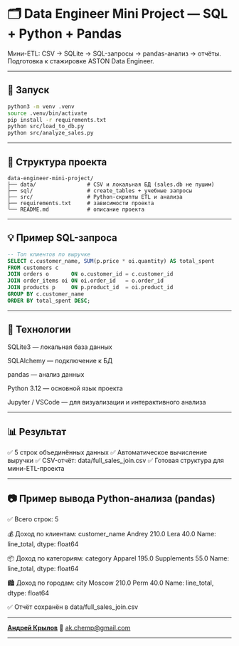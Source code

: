 # 🗂️ Data Engineer Mini Project — SQL + Python + Pandas

Мини-ETL: CSV → SQLite → SQL-запросы → pandas-анализ → отчёты.
Подготовка к стажировке ASTON Data Engineer.

---

## 🚀 Запуск
```bash
python3 -m venv .venv
source .venv/bin/activate
pip install -r requirements.txt
python src/load_to_db.py
python src/analyze_sales.py
```

---

## 📁 Структура проекта
```plaintext
data-engineer-mini-project/
├── data/                # CSV и локальная БД (sales.db не пушим)
├── sql/                 # create_tables + учебные запросы
├── src/                 # Python-скрипты ETL и анализа
├── requirements.txt     # зависимости проекта
└── README.md            # описание проекта
```
---

## 💡 Пример SQL-запроса
```sql
-- Топ клиентов по выручке
SELECT c.customer_name, SUM(p.price * oi.quantity) AS total_spent
FROM customers c
JOIN orders o       ON o.customer_id = c.customer_id
JOIN order_items oi ON oi.order_id   = o.order_id
JOIN products p     ON p.product_id  = oi.product_id
GROUP BY c.customer_name
ORDER BY total_spent DESC;
```
---

## 🧰 Технологии

SQLite3 — локальная база данных

SQLAlchemy — подключение к БД

pandas — анализ данных

Python 3.12 — основной язык проекта

Jupyter / VSCode — для визуализации и интерактивного анализа

---

## 📊 Результат

✅ 5 строк объединённых данных
✅ Автоматическое вычисление выручки
✅ CSV-отчёт: data/full_sales_join.csv
✅ Готовая структура для мини-ETL-проекта

---

## 📷 Пример вывода Python-анализа (pandas)

✅ Всего строк: 5

💰 Доход по клиентам:
customer_name
Andrey    210.0
Lera       40.0
Name: line_total, dtype: float64

📦 Доход по категориям:
category
Apparel        195.0
Supplements     55.0
Name: line_total, dtype: float64

🏙️ Доход по городам:
city
Moscow    210.0
Perm       40.0
Name: line_total, dtype: float64

✅ Отчёт сохранён в data/full_sales_join.csv

---

**[Андрей Крылов](https://github.com/Akchemp)**
📧 [ak.chemp@gmail.com](mailto:ak.chemp@gmail.com)

---
